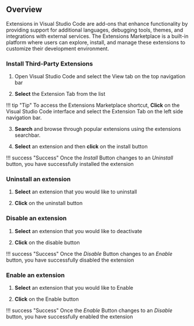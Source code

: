## Overview
Extensions in Visual Studio Code are add-ons that enhance functionality by providing support for additional languages, debugging tools, themes, and integrations with external services. The Extensions Marketplace is a built-in platform where users can explore, install, and manage these extensions to customize their development environment.

### Install Third-Party Extensions

1. Open Visual Studio Code and select the View tab on the top navigation bar

2. <b>Select</b> the Extension Tab from the list

!!! tip "Tip"
To access the Extensions Marketplace shortcut, <b>Click</b> on the Visual Studio Code interface and select the Extension Tab on the left side navigation bar.

3. <b>Search</b> and browse through popular extensions using the extensions searchbar.

4. <b>Select</b> an extension and then <b>click</b> on the install button

!!! success "Success"
Once the <i>Install</i> Button changes to an <i>Uninstall</i> button, you have successfully installed the extension

### Uninstall an extension
1. <b>Select</b> an extension that you would like to uninstall

2. <b>Click</b> on the uninstall button

### Disable an extension

1. <b>Select</b> an extension that you would like to deactivate

2. <b>Click</b> on the disable button

!!! success "Success"
Once the <i>Disable</i> Button changes to an <i>Enable</i> button, you have successfully disabled the extension

### Enable an extension

1. <b>Select</b> an extension that you would like to Enable

2. <b>Click</b> on the Enable button

!!! success "Success"
Once the <i>Enable</i> Button changes to an <i>Disable</i> button, you have successfully enabled the extension
